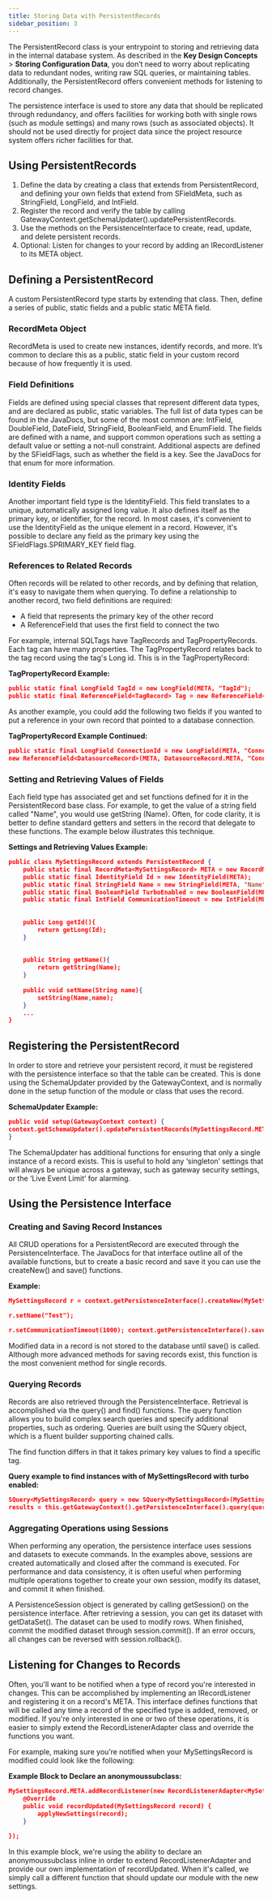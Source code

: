 ```yaml
---
title: Storing Data with PersistentRecords
sidebar_position: 3
---
```


The PersistentRecord class is your entrypoint to  storing and retrieving data in the internal database system. As described in the **Key Design Concepts** > **Storing Configuration Data**, you don’t need to worry about replicating data to redundant nodes, writing raw SQL queries, or maintaining tables. Additionally, the PersistentRecord offers convenient methods for listening to record changes.

The persistence interface is used to store any data that should be replicated through redundancy, and offers facilities for working both with single rows (such as module settings) and many rows (such as associated objects). It should not be used directly for project data since the project resource system offers richer facilities for that.

## Using PersistentRecords
1. Define the data by creating a class that extends from PersistentRecord, and defining your own fields that extend from SFieldMeta, such as StringField, LongField, and IntField.
2. Register the record and verify the table by calling GatewayContext.getSchemaUpdater().updatePersistentRecords.
3. Use the methods on the PersistenceInterface to create, read, update, and delete persistent records.
4. Optional: Listen for changes to your record by adding an IRecordListener to its META object.

## Defining a PersistentRecord

A custom PersistentRecord type starts by extending that class. Then, define a series of public, static fields and a public static META field.

### RecordMeta Object

RecordMeta is used to create new instances, identify records, and more. It’s common to declare this as a public, static field in your custom record because of how frequently it is used.

### Field Definitions

Fields are defined using special classes that represent different data types, and are declared as public, static variables. The full list of data types can be found in the JavaDocs, but some of the most common are: IntField, DoubleField, DateField, StringField, BooleanField, and EnumField. The fields are defined with a name, and support common operations such as setting a default value or setting a not-null constraint. Additional aspects are defined by the SFieldFlags, such as whether the field is a key. See the JavaDocs for that enum for more information.

### Identity Fields

Another important field type is the IdentityField. This field translates to a unique, automatically assigned long value. It also defines itself as the primary key, or identifier, for the record. In most cases, it's convenient to use the IdentityField as the unique element in a record. However, it's possible to declare any field as the primary key using the SFieldFlags.SPRIMARY_KEY field flag.

### References to Related Records

Often records will be related to other records, and by defining that relation, it's easy to navigate them when querying. To define a relationship to another record, two field definitions are required: 
* A field that represents the primary key of the other record
* A ReferenceField that uses the first field to connect the two


For example, internal SQLTags have TagRecords and TagPropertyRecords. Each tag can have many properties. The TagPropertyRecord relates back to the tag record using the tag's Long id. This is in the TagPropertyRecord:

**TagPropertyRecord Example:**


```JSON
public static final LongField TagId = new LongField(META, "TagId");
public static final ReferenceField<TagRecord> Tag = new ReferenceField<TagRecord> (META, TagRecord.META, "Tag", TagId);
```


As another example, you could add the following two fields if you wanted to put a reference in your own record that pointed to a database connection.


**TagPropertyRecord Example Continued:**

```JSON
public static final LongField ConnectionId = new LongField(META, "ConnectionId"); public static final ReferenceField<DatasourceRecord> Connection =
new ReferenceField<DatasourceRecord>(META, DatasourceRecord.META, "Connection", ConnectionId);
```

### Setting and Retrieving Values of Fields

Each field type has associated get and set functions defined for it in the PersistentRecord base class. For example, to get the value of a string field called "Name", you would use getString (Name). Often, for code clarity, it is better to define standard getters and setters in the record that delegate to these functions. The example below illustrates this technique.

**Settings and Retrieving Values Example:**

```JSON
public class MySettingsRecord extends PersistentRecord {
    public static final RecordMeta<MySettingsRecord> META = new RecordMeta<MySettingsRecord>(MySettingsRecord.class,"MySettings");
    public static final IdentityField Id = new IdentityField(META);
    public static final StringField Name = new StringField(META, "Name", SFieldFlags.SMANDATORY, SFieldFlags.SDESCRIPTIVE);
    public static final BooleanField TurboEnabled = new BooleanField(META, "TurboEnabled", SFieldFlags.SDESCRIPTIVE).setDefault(true);
    public static final IntField CommunicationTimeout = new IntField(META, "CommunicationTimeout").setDefault(5000);
 
 
    public Long getId(){
        return getLong(Id);
    }
 
 
    public String getName(){ 
        return getString(Name);
    }
     
    public void setName(String name){
        setString(Name,name);
    }
    ...
}
```


## Registering the PersistentRecord

In order to store and retrieve your persistent record, it must be registered with the persistence interface so that the table can be created. This is done using the SchemaUpdater provided by the GatewayContext, and is normally done in the setup function of the module or class that uses the record.

**SchemaUpdater Example:**

```JSON
public void setup(GatewayContext context) { 
context.getSchemaUpdater().updatePersistentRecords(MySettingsRecord.META);
}
```

The SchemaUpdater has additional functions for ensuring that only a single instance of a record exists. This is useful to hold any ‘singleton’ settings that will always be unique across a gateway, such as gateway security settings, or the ‘Live Event Limit’ for alarming.

## Using the Persistence Interface

### Creating and Saving Record Instances
All CRUD operations for a PersistentRecord are executed through the PersistenceInterface. The JavaDocs for that interface outline all of the available functions, but to create a basic record and save it you can use the createNew() and save() functions.

**Example:**

```JSON
MySettingsRecord r = context.getPersistenceInterface().createNew(MySettingsRecord. META);

r.setName("Test");

r.setCommunicationTimeout(1000); context.getPersistenceInterface().save(r);
```

Modified data in a record is not stored to the database until save() is called. Although more advanced methods for saving records exist, this function is the most convenient method for single records.

### Querying Records

Records are also retrieved through the PersistenceInterface. Retrieval is accomplished via the query() and find() functions. The query function allows you to build complex search queries and specify additional properties, such as ordering. Queries are built using the SQuery object, which is a fluent builder supporting chained calls.

The find function differs in that it takes primary key values to find a specific tag. 

**Query example to find instances with of MySettingsRecord with turbo enabled:**

```JSON
SQuery<MySettingsRecord> query = new SQuery<MySettingsRecord>(MySettingsRecord.META).isTrue(MySettingsRecord.TurboEnabled) List<MySettingsRecord> results;
results = this.getGatewayContext().getPersistenceInterface().query(query);
```

### Aggregating Operations using Sessions

When performing any operation, the persistence interface uses sessions and datasets to execute commands. In the examples above, sessions are created automatically and closed after the command is executed. For performance and data consistency, it is often useful when performing multiple operations together to create your own session, modify its dataset, and commit it when finished.

A PersistenceSession object is generated by calling getSession() on the persistence interface. After retrieving a session, you can get its dataset with getDataSet(). The dataset can be used to modify rows. When finished, commit the modified dataset through session.commit(). If an error occurs, all changes can be reversed with session.rollback().

## Listening for Changes to Records

Often, you'll want to be notified when a type of record you're interested in changes. This can be accomplished by implementing an IRecordListener and registering it on a record's META. This interface defines functions that will be called any time a record of the specified type is added, removed, or modified. If you're only interested in one or two of these operations, it is easier to simply extend the RecordListenerAdapter class and override the functions you want.

For example, making sure you’re notified when your MySettingsRecord is modified could look like the following:

**Example Block to Declare an anonymoussubclass:**
```JSON
MySettingsRecord.META.addRecordListener(new RecordListenerAdapter<MySettingsRecord> () {
    @Override
    public void recordUpdated(MySettingsRecord record) { 
        applyNewSettings(record);
    }

});
```

In this example block, we're using the ability to declare an anonymoussubclass inline in order to extend RecordListenerAdapter and provide our own implementation of recordUpdated. When it's called, we simply call a different function that should update our module with the new settings.